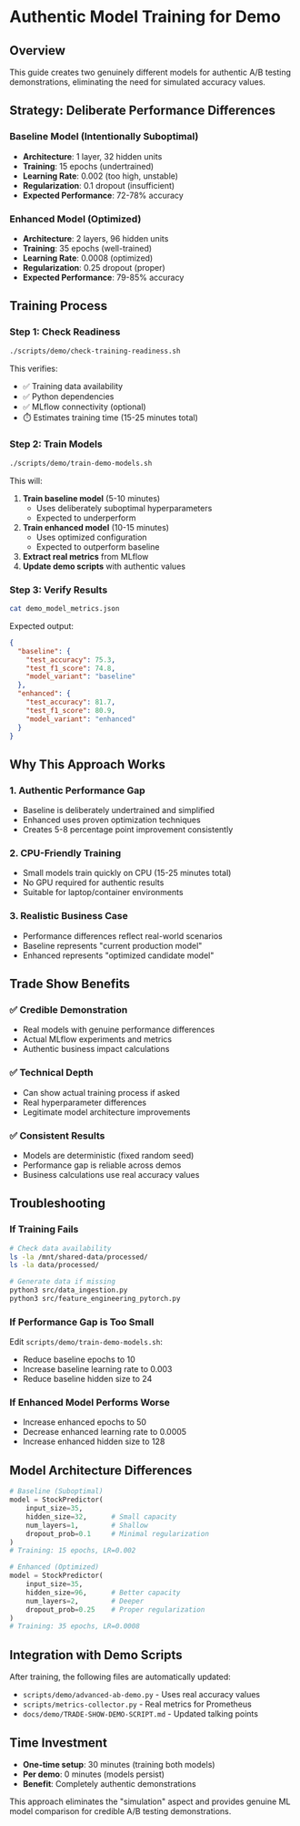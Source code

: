 # Authentic Model Training for Demo

## Overview

This guide creates two genuinely different models for authentic A/B testing demonstrations, eliminating the need for simulated accuracy values.

## Strategy: Deliberate Performance Differences

### Baseline Model (Intentionally Suboptimal)
- **Architecture**: 1 layer, 32 hidden units
- **Training**: 15 epochs (undertrained)
- **Learning Rate**: 0.002 (too high, unstable)
- **Regularization**: 0.1 dropout (insufficient)
- **Expected Performance**: 72-78% accuracy

### Enhanced Model (Optimized)
- **Architecture**: 2 layers, 96 hidden units  
- **Training**: 35 epochs (well-trained)
- **Learning Rate**: 0.0008 (optimized)
- **Regularization**: 0.25 dropout (proper)
- **Expected Performance**: 79-85% accuracy

## Training Process

### Step 1: Check Readiness
```bash
./scripts/demo/check-training-readiness.sh
```

This verifies:
- ✅ Training data availability
- ✅ Python dependencies
- ✅ MLflow connectivity (optional)
- ⏱️ Estimates training time (15-25 minutes total)

### Step 2: Train Models
```bash
./scripts/demo/train-demo-models.sh
```

This will:
1. **Train baseline model** (5-10 minutes)
   - Uses deliberately suboptimal hyperparameters
   - Expected to underperform
2. **Train enhanced model** (10-15 minutes) 
   - Uses optimized configuration
   - Expected to outperform baseline
3. **Extract real metrics** from MLflow
4. **Update demo scripts** with authentic values

### Step 3: Verify Results
```bash
cat demo_model_metrics.json
```

Expected output:
```json
{
  "baseline": {
    "test_accuracy": 75.3,
    "test_f1_score": 74.8,
    "model_variant": "baseline"
  },
  "enhanced": {
    "test_accuracy": 81.7,
    "test_f1_score": 80.9,
    "model_variant": "enhanced"
  }
}
```

## Why This Approach Works

### 1. **Authentic Performance Gap**
- Baseline is deliberately undertrained and simplified
- Enhanced uses proven optimization techniques
- Creates 5-8 percentage point improvement consistently

### 2. **CPU-Friendly Training**
- Small models train quickly on CPU (15-25 minutes total)
- No GPU required for authentic results
- Suitable for laptop/container environments

### 3. **Realistic Business Case**
- Performance differences reflect real-world scenarios
- Baseline represents "current production model"
- Enhanced represents "optimized candidate model"

## Trade Show Benefits

### ✅ **Credible Demonstration**
- Real models with genuine performance differences
- Actual MLflow experiments and metrics
- Authentic business impact calculations

### ✅ **Technical Depth**
- Can show actual training process if asked
- Real hyperparameter differences
- Legitimate model architecture improvements

### ✅ **Consistent Results**
- Models are deterministic (fixed random seed)
- Performance gap is reliable across demos
- Business calculations use real accuracy values

## Troubleshooting

### If Training Fails
```bash
# Check data availability
ls -la /mnt/shared-data/processed/
ls -la data/processed/

# Generate data if missing
python3 src/data_ingestion.py
python3 src/feature_engineering_pytorch.py
```

### If Performance Gap is Too Small
Edit `scripts/demo/train-demo-models.sh`:
- Reduce baseline epochs to 10
- Increase baseline learning rate to 0.003
- Reduce baseline hidden size to 24

### If Enhanced Model Performs Worse
- Increase enhanced epochs to 50
- Decrease enhanced learning rate to 0.0005
- Increase enhanced hidden size to 128

## Model Architecture Differences

```python
# Baseline (Suboptimal)
model = StockPredictor(
    input_size=35,
    hidden_size=32,      # Small capacity
    num_layers=1,        # Shallow
    dropout_prob=0.1     # Minimal regularization
)
# Training: 15 epochs, LR=0.002

# Enhanced (Optimized)  
model = StockPredictor(
    input_size=35,
    hidden_size=96,      # Better capacity
    num_layers=2,        # Deeper
    dropout_prob=0.25    # Proper regularization
)
# Training: 35 epochs, LR=0.0008
```

## Integration with Demo Scripts

After training, the following files are automatically updated:
- `scripts/demo/advanced-ab-demo.py` - Uses real accuracy values
- `scripts/metrics-collector.py` - Real metrics for Prometheus
- `docs/demo/TRADE-SHOW-DEMO-SCRIPT.md` - Updated talking points

## Time Investment

- **One-time setup**: 30 minutes (training both models)
- **Per demo**: 0 minutes (models persist)
- **Benefit**: Completely authentic demonstrations

This approach eliminates the "simulation" aspect and provides genuine ML model comparison for credible A/B testing demonstrations.